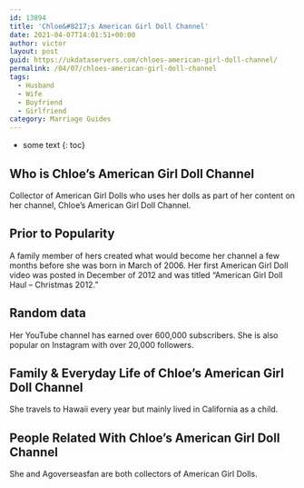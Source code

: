 ```yaml
---
id: 13894
title: 'Chloe&#8217;s American Girl Doll Channel'
date: 2021-04-07T14:01:51+00:00
author: victor
layout: post
guid: https://ukdataservers.com/chloes-american-girl-doll-channel/
permalink: /04/07/chloes-american-girl-doll-channel
tags:
  - Husband
  - Wife
  - Boyfriend
  - Girlfriend
category: Marriage Guides
---
```


* some text
{: toc}


## Who is Chloe&#8217;s American Girl Doll Channel



Collector of American Girl Dolls who uses her dolls as part of her content on her channel, Chloe&#8217;s American Girl Doll Channel.

                
                
                
## Prior to Popularity



A family member of hers created what would become her channel a few months before she was born in March of 2006. Her first American Girl Doll video was posted in December of 2012 and was titled &#8220;American Girl Doll Haul &#8211; Christmas 2012.&#8221;

                
                
                
## Random data



Her YouTube channel has earned over 600,000 subscribers. She is also popular on Instagram with over 20,000 followers.

                
                
                
## Family & Everyday Life of Chloe&#8217;s American Girl Doll Channel



She travels to Hawaii every year but mainly lived in California as a child.

                
                
                
## People Related With Chloe&#8217;s American Girl Doll Channel



She and Agoverseasfan are both collectors of American Girl Dolls.

                
              
            
          
          
          